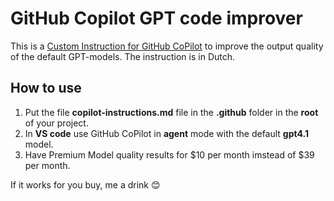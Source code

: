 # GitHub Copilot GPT code improver
This is a [Custom Instruction for GitHub CoPilot](https://docs.github.com/en/copilot/how-tos/configure-custom-instructions/add-repository-instructions) to improve the output quality of the default GPT-models.
The instruction is in Dutch.

## How to use
1. Put the file **copilot-instructions.md** file in the **.github** folder in the **root** of your project.
2. In **VS code** use GitHub CoPilot in **agent** mode with the default **gpt4.1** model.
3. Have Premium Model quality results for $10 per month imstead of $39 per month.

If it works for you buy, me a drink 😊
